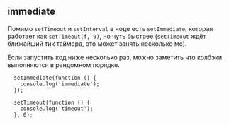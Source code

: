 ## immediate

Помимо `setTimeout` и `setInterval` в ноде есть `setImmediate`, которая работает как `setTimeout(f, 0)`, но чуть быстрее (`setTimeout` ждёт ближайший тик таймера, это может занять несколько мс).

Если запустить код ниже несколько раз, можно заметить что колбэки выполняются в рандомном порядке.
```
  setImmediate(function () {
    console.log('immediate');
  });

  setTimeout(function () {
    console.log('timeout');
  }, 0);
```

